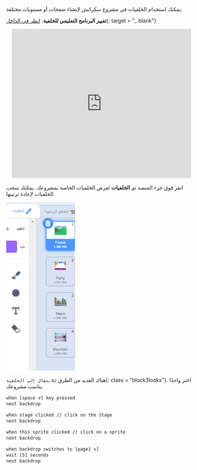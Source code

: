 يمكنك استخدام الخلفيات في مشروع سكراتش لإنشاء صفحات أو مستويات مختلفة.

**تغيير البرنامج التعليمي للخلفية**: [انظر في الداخل](https://scratch.mit.edu/projects/498966268/editor){: target = "_ blank"}
<div class="scratch-preview" style="margin-left: 15px;">
  <iframe allowtransparency="true" width="485" height="402" src="https://scratch.mit.edu/projects/embed/498966268/?autostart=false" frameborder="0"></iframe>
</div>

انقر فوق جزء المنصة ثم **الخلفيات** لعرض الخلفيات الخاصة بمشروعك. يمكنك سحب الخلفيات لإعادة ترتيبها.

![The backdrops in order in the Backdrops tab.](images/backdrops-in-order.png)

هناك العديد من الطرق `للانتقال إلى الخلفية`{: class = "block3looks"}. اختر واحدًا يناسب مشروعك.

```blocks3
when [space v] key pressed
next backdrop
```

```blocks3
when stage clicked // click on the Stage
next backdrop
```

```blocks3
when this sprite clicked // click on a sprite
next backdrop
```

```blocks3
when backdrop switches to [page1 v]
wait [5] seconds
next backdrop
```
